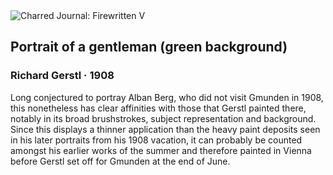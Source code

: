 <div class="artwork-of-the-day">
  <div class="container">
    <div class="img-wrapper">
      <img
        src="https://uploads5.wikiart.org/images/richard-gerstl/man-in-meadow-alban-berg-1907.jpg"
        alt="Charred Journal: Firewritten V" />
    </div>
    <div class="artwork-detail">
      <div class="artwork-origin"> 
        <h2 class="artwork-name">Portrait of a gentleman (green background)</h2>
        <h3 class="artist">
          Richard Gerstl
                    ·  1908
        </h3>
      </div>
      <p class="description">
        <span class="artwork-description-text ng-binding" ng-bind-html="viewModel.ArtworkOfTheDay.Description | unsafe">Long conjectured to portray Alban Berg, who did not visit Gmunden in 1908, this nonetheless has clear affinities with those that Gerstl painted there, notably in its broad brushstrokes, subject representation and background. Since this displays a thinner application than the heavy paint deposits seen in his later portraits from his 1908 vacation, it can probably be counted amongst his earlier works of the summer and therefore painted in Vienna before Gerstl set off for Gmunden at the end of June.</span>
                        <div class="text-shadow-container" ng-show="showShadow" style=""></div>
      </p>
    </div>
  </div>

</div>
